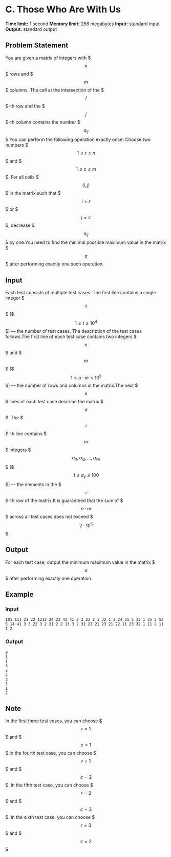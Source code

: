 # C. Those Who Are With Us

**Time limit:** 1 second
**Memory limit:** 256 megabytes
**Input:** standard input
**Output:** standard output

## Problem Statement

You are given a matrix of integers with $$$n$$$ rows and $$$m$$$ columns. The cell at the intersection of the $$$i$$$-th row and the $$$j$$$-th column contains the number $$$a_{ij}$$$.You can perform the following operation exactly once: Choose two numbers $$$1 \leq r \leq n$$$ and $$$1 \leq c \leq m$$$. For all cells $$$(i, j)$$$ in the matrix such that $$$i = r$$$ or $$$j = c$$$, decrease $$$a_{ij}$$$ by one.You need to find the minimal possible maximum value in the matrix $$$a$$$ after performing exactly one such operation.

## Input

Each test consists of multiple test cases. The first line contains a single integer $$$t$$$ ($$$1 \leq t \leq 10^4$$$) — the number of test cases. The description of the test cases follows.The first line of each test case contains two integers $$$n$$$ and $$$m$$$ ($$$1 \leq n \cdot m \leq 10^5$$$) — the number of rows and columns in the matrix.The next $$$n$$$ lines of each test case describe the matrix $$$a$$$. The $$$i$$$-th line contains $$$m$$$ integers $$$a_{i1}, a_{i2}, \ldots, a_{im}$$$ ($$$1 \leq a_{ij} \leq 100$$$) — the elements in the $$$i$$$-th row of the matrix.It is guaranteed that the sum of $$$n \cdot m$$$ across all test cases does not exceed $$$2 \cdot 10^5$$$.

## Output

For each test case, output the minimum maximum value in the matrix $$$a$$$ after performing exactly one operation.

## Example

### Input
```
101 111 21 22 1212 24 23 43 41 2 3 23 2 1 32 1 3 24 31 5 13 1 35 5 53 5 14 41 3 3 22 3 2 21 2 2 13 3 2 32 22 21 23 21 22 11 23 32 1 11 2 11 1 2
```

### Output
```
0
1
1
3
2
4
3
1
1
2
```

## Note

In the first three test cases, you can choose $$$r = 1$$$ and $$$c = 1$$$.In the fourth test case, you can choose $$$r = 1$$$ and $$$c = 2$$$.  In the fifth test case, you can choose $$$r = 2$$$ and $$$c = 3$$$.  In the sixth test case, you can choose $$$r = 3$$$ and $$$c = 2$$$.